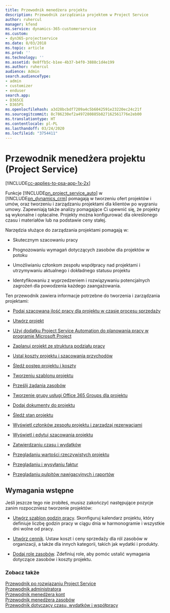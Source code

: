 ```yaml
---
title: Przewodnik menedżera projektu
description: Przewodnik zarządzania projektem w Project Service
author: ruhercul
manager: kfend
ms.service: dynamics-365-customerservice
ms.custom:
- dyn365-projectservice
ms.date: 8/03/2018
ms.topic: article
ms.prod: ''
ms.technology: ''
ms.assetid: 0e8ffb5c-b1ee-4b37-b4f0-3888c1d4e199
ms.author: ruhercul
audience: Admin
search.audienceType:
- admin
- customizer
- enduser
search.app:
- D365CE
- D365PS
ms.openlocfilehash: a3d28bcbdf7209a4c5b6042591e23220ec24c21f
ms.sourcegitcommit: 8c786230ef2a497280885b827162561776e2eb00
ms.translationtype: HT
ms.contentlocale: pl-PL
ms.lasthandoff: 03/24/2020
ms.locfileid: "3754411"
---
```

# <a name="project-manager-guide-project-service"></a>Przewodnik menedżera projektu (Project Service)

[!INCLUDE[cc-applies-to-psa-app-1x-2x](../includes/cc-applies-to-psa-app-1x-2x.md)]

Funkcje [!INCLUDE[pn_project_service_auto](../includes/pn-project-service-auto.md)] w [!INCLUDE[pn_dynamics_crm](../includes/pn-dynamics-crm.md)] pomagają w tworzeniu ofert projektów i umów, oraz tworzeniu i zarządzaniu projektami dla klientów po wygraniu umowy. Zapewniają także analizy pomagające Ci upewnić się, że projekty są wykonalne i opłacalne. Projekty można konfigurować dla określonego czasu i materiałów lub na podstawie ceny stałej.  
  
 Narzędzia służące do zarządzania projektami pomagają w:  
  
-   Skutecznym szacowaniu pracy  
  
-   Prognozowaniu wymagań dotyczących zasobów dla projektów w potoku  
  
-   Umożliwianiu członkom zespołu współpracy nad projektami i utrzymywaniu aktualnego i dokładnego statusu projektu  
  
-   Identyfikowaniu z wyprzedzeniem i rozwiązywaniu potencjalnych zagrożeń dla powodzenia każdego zaangażowania.  
  
Ten przewodnik zawiera informacje potrzebne do tworzenia i zarządzania projektami:  
  
-   [Podaj szacowaną ilość pracy dla projektu w czasie procesu sprzedaży](../project-service/provide-estimates-project-during-sales-process.md)  
  
-   [Utwórz projekt](../project-service/create-project.md)  
  
-   [Użyj dodatku Project Service Automation do planowania pracy w programie Microsoft Project](../project-service/add-plan-work-microsoft-project.md)  
  
-   [Zaplanuj projekt ze strukturą podziału pracy](../project-service/schedule-project-work-breakdown-structure.md)  
  
-   [Ustal koszty projektu i szacowania przychodów](../project-service/determine-project-cost-revenue-estimates.md)  
  
-   [Śledź postęp projektu i koszty](../project-service/track-project-progress-cost.md)  
  
-   [Tworzeniu szablonu projektu](../project-service/create-project-template.md)  
  
-   [Prześlij żądania zasobów](../project-service/submit-resource-requests.md)  
  
-   [Tworzenie grupy usługi Office 365 Groups dla projektu](../project-service/create-office-365-group-project.md)  
  
-   [Dodaj dokumenty do projektu](../project-service/add-documents-project.md)  
  
-   [Śledź stan projektu](../project-service/track-project-status.md)  
  
-   [Wyświetl członków zespołu projektu i zarządzaj rezerwacjami](../project-service/view-project-team-members-manage-bookings.md)  
  
-   [Wyświetl i edytuj szacowania projektu](../project-service/view-edit-project-estimates.md)  
  
-   [Zatwierdzaniu czasu i wydatków](../project-service/approve-time-expenses.md)  
  
-   [Przeglądaniu wartości rzeczywistych projektu](../project-service/review-project-actuals.md)  
  
-   [Przeglądaniu i wysyłaniu faktur](../project-service/view-send-invoices.md)  
  
-   [Przeglądaniu pulpitów nawigacyjnych i raportów](../project-service/view-dashboards-reports.md)  
  
## <a name="prerequisites"></a>Wymagania wstępne  
 Jeśli jeszcze tego nie zrobiłeś, musisz zakończyć następujące pozycje zanim rozpoczniesz tworzenie projektów:  
  
-   [Utwórz szablon godzin pracy](../project-service/create-work-hours-template.md). Skonfiguruj kalendarz projektu, który definiuje liczbę godzin pracy w ciągu dnia w harmonogramie i wszystkie dni wolne od pracy.  
  
-   [Utwórz cennik](../project-service/create-price-list.md). Ustaw koszt i ceny sprzedaży dla ról zasobów w organizacji, a także dla innych kategorii, takich jak wydatki i produkty.  
  
-   [Dodaj role zasobów](../project-service/add-resource-roles.md). Zdefiniuj role, aby pomóc ustalić wymagania dotyczące zasobów i koszty projektu.  
  
### <a name="see-also"></a>Zobacz także  
 [Przewodnik po rozwiązaniu Project Service](../project-service/overview.md)   
 [Przewodnik administratora](../project-service/admin-guide.md)   
 [Przewodnik menedżera kont](../project-service/account-manager-guide.md)   
 [Przewodnik menedżera zasobów](../project-service/resource-manager-guide.md)   
 [Przewodnik dotyczący czasu, wydatków i współpracy](../project-service/time-expense-collaboration-guide.md)

